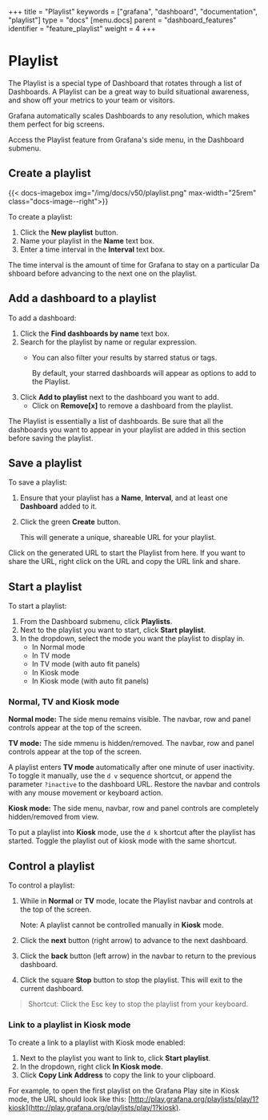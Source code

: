 +++
title = "Playlist"
keywords = ["grafana", "dashboard", "documentation", "playlist"]
type = "docs"
[menu.docs]
parent = "dashboard_features"
identifier = "feature_playlist"
weight = 4
+++


# Playlist

The Playlist is a special type of Dashboard that rotates through a list of Dashboards. A Playlist can be a great way to build situational awareness, and show off your metrics to your team or visitors.

Grafana automatically scales Dashboards to any resolution, which makes them perfect for big screens.

Access the Playlist feature from Grafana's side menu, in the Dashboard submenu.

## Create a playlist

{{< docs-imagebox img="/img/docs/v50/playlist.png" max-width="25rem" class="docs-image--right">}}

To create a playlist: 

1. Click the __New playlist__ button.
1. Name your playlist in the __Name__ text box.
1. Enter a time interval in the __Interval__ text box.

The time interval is the amount of time for Grafana to stay on a particular Dashboard before advancing to the next one on the playlist.

## Add a dashboard to a playlist

To add a dashboard:

1. Click the __Find dashboards by name__ text box.
1. Search for the playlist by name or regular expression.
   - You can also filter your results by starred status or tags.

     By default, your starred dashboards will appear as options to add to the Playlist.
1. Click __Add to playlist__ next to the dashboard you want to add.
   - Click on __Remove[x]__ to remove a dashboard from the playlist.

The Playlist is essentially a list of dashboards. Be sure that all the dashboards you want to appear in your playlist are added in this section before saving the playlist.

## Save a playlist

To save a playlist: 

1. Ensure that your playlist has a __Name__, __Interval__, and at least one __Dashboard__ added to it.
1. Click the green __Create__ button.

   This will generate a unique, shareable URL for your playlist.

 Click on the generated URL to start the Playlist from here. If you want to share the URL, right click on the URL and copy the URL link and share.

## Start a playlist

To start a playlist: 

1. From the Dashboard submenu, click __Playlists__.
1. Next to the playlist you want to start, click __Start playlist__.
1. In the dropdown, select the mode you want the playlist to display in.
   - In Normal mode
   - In TV mode
   - In TV mode (with auto fit panels)
   - In Kiosk mode
   - In Kiosk mode (with auto fit panels)

### Normal, TV and Kiosk mode

__Normal mode:__ The side menu remains visible. The navbar, row and panel controls appear at the top of the screen.

__TV mode:__ The side mmenu is hidden/removed. The navbar, row and panel controls appear at the top of the screen.

A playlist enters __TV mode__ automatically after one minute of user inactivity. To toggle it manually, 
use the `d v` sequence shortcut, or append the parameter `?inactive` to the dashboard URL. Restore the navbar and controls with any mouse movement or keyboard action.

__Kiosk mode:__ The side menu, navbar, row and panel controls are completely hidden/removed from view. 

To put a playlist into __Kiosk__ mode, use the `d k` shortcut after the playlist has started. Toggle the playlist out of kiosk mode with the same shortcut.

## Control a playlist

To control a playlist:

1. While in __Normal__ or __TV__ mode, locate the Playlist navbar and controls at the top of the screen.

   Note: A playlist cannot be controlled manually in __Kiosk__ mode.

1. Click the __next__ button (right arrow) to advance to the next dashboard. 
1. Click the __back__ button (left arrow) in the navbar to return to the previous dashboard. 
1. Click the square __Stop__ button to stop the playlist. This will exit to the current dashboard.

>Shortcut: Click the Esc key to stop the playlist from your keyboard.

### Link to a playlist in Kiosk mode

To create a link to a playlist with Kiosk mode enabled:

1. Next to the playlist you want to link to, click __Start playlist__.
1. In the dropdown, right click __In Kiosk mode__.
1. Click __Copy Link Address__ to copy the link to your clipboard. 

For example, to open the first playlist on the Grafana Play site in Kiosk mode, the URL should look like this:
[http://play.grafana.org/playlists/play/1?kiosk](http://play.grafana.org/playlists/play/1?kiosk).